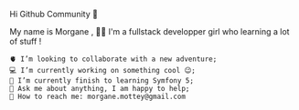 Hi Github Community 🧠

My name is Morgane , 
🏼‍🦳 I'm a fullstack developper girl who learning a lot of stuff !

    🫀 I’m looking to collaborate with a new adventure;
    💻 I’m currently working on something cool 😉;
    🐘 I’m currently finish to learning Symfony 5;
    💬 Ask me about anything, I am happy to help;
    📲 How to reach me: morgane.mottey@gmail.com
    




